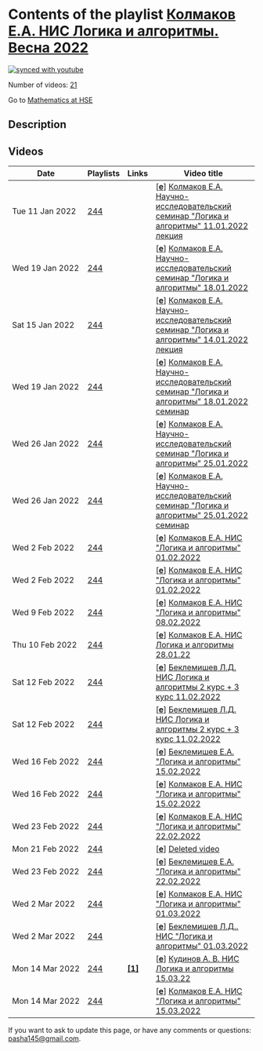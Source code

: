 # Contents of the playlist [Колмаков Е.А. НИС Логика и алгоритмы. Весна 2022](https://www.youtube.com/playlist?list=PLq3E5oubNNoBNrtJEokBSGXF4URtNBUWf)

[![synced with youtube](https://img.shields.io/github/last-commit/mathphysschool/mathphysschool.github.io/autoupdate1?label=synced%20with%20youtube)](https://github.com/mathphysschool/mathphysschool.github.io/commits/autoupdate1)

Number of videos: [21](#videos)

Go to [Mathematics at HSE](../README.md)

## Description



## Videos

|Date|Playlists|Links|Video title|
|---|---|---|---|
| Tue&nbsp;11&nbsp;Jan&nbsp;2022 | [244](../playlists/244 "Колмаков Е.А. НИС Логика и алгоритмы. Весна 2022") |  | [[**e**](https://studio.youtube.com/video/afhogDxHZhk/edit "Edit")] [Колмаков Е.А. Научно-исследовательский семинар &#34;Логика и алгоритмы&#34; 11.01.2022 лекция](https://www.youtube.com/watch?v=afhogDxHZhk&list=PLq3E5oubNNoBNrtJEokBSGXF4URtNBUWf) |
| Wed&nbsp;19&nbsp;Jan&nbsp;2022 | [244](../playlists/244 "Колмаков Е.А. НИС Логика и алгоритмы. Весна 2022") |  | [[**e**](https://studio.youtube.com/video/bomScCZjlsc/edit "Edit")] [Колмаков Е.А. Научно-исследовательский семинар &#34;Логика и алгоритмы&#34; 18.01.2022](https://www.youtube.com/watch?v=bomScCZjlsc&list=PLq3E5oubNNoBNrtJEokBSGXF4URtNBUWf) |
| Sat&nbsp;15&nbsp;Jan&nbsp;2022 | [244](../playlists/244 "Колмаков Е.А. НИС Логика и алгоритмы. Весна 2022") |  | [[**e**](https://studio.youtube.com/video/Py9eEqA0kZ8/edit "Edit")] [Колмаков Е.А. Научно-исследовательский семинар &#34;Логика и алгоритмы&#34; 14.01.2022 лекция](https://www.youtube.com/watch?v=Py9eEqA0kZ8&list=PLq3E5oubNNoBNrtJEokBSGXF4URtNBUWf) |
| Wed&nbsp;19&nbsp;Jan&nbsp;2022 | [244](../playlists/244 "Колмаков Е.А. НИС Логика и алгоритмы. Весна 2022") |  | [[**e**](https://studio.youtube.com/video/jrDZN1-hd-I/edit "Edit")] [Колмаков Е.А. Научно-исследовательский семинар &#34;Логика и алгоритмы&#34; 18.01.2022  семинар](https://www.youtube.com/watch?v=jrDZN1-hd-I&list=PLq3E5oubNNoBNrtJEokBSGXF4URtNBUWf) |
| Wed&nbsp;26&nbsp;Jan&nbsp;2022 | [244](../playlists/244 "Колмаков Е.А. НИС Логика и алгоритмы. Весна 2022") |  | [[**e**](https://studio.youtube.com/video/1LdJAzH0DbE/edit "Edit")] [Колмаков Е.А. Научно-исследовательский семинар &#34;Логика и алгоритмы&#34; 25.01.2022](https://www.youtube.com/watch?v=1LdJAzH0DbE&list=PLq3E5oubNNoBNrtJEokBSGXF4URtNBUWf) |
| Wed&nbsp;26&nbsp;Jan&nbsp;2022 | [244](../playlists/244 "Колмаков Е.А. НИС Логика и алгоритмы. Весна 2022") |  | [[**e**](https://studio.youtube.com/video/QbCoq8cwzP4/edit "Edit")] [Колмаков Е.А. Научно-исследовательский семинар &#34;Логика и алгоритмы&#34; 25.01.2022  семинар](https://www.youtube.com/watch?v=QbCoq8cwzP4&list=PLq3E5oubNNoBNrtJEokBSGXF4URtNBUWf) |
| Wed&nbsp;2&nbsp;Feb&nbsp;2022 | [244](../playlists/244 "Колмаков Е.А. НИС Логика и алгоритмы. Весна 2022") |  | [[**e**](https://studio.youtube.com/video/XjAV31hA0E0/edit "Edit")] [Колмаков Е.А. НИС &#34;Логика и алгоритмы&#34; 01.02.2022](https://www.youtube.com/watch?v=XjAV31hA0E0&list=PLq3E5oubNNoBNrtJEokBSGXF4URtNBUWf) |
| Wed&nbsp;2&nbsp;Feb&nbsp;2022 | [244](../playlists/244 "Колмаков Е.А. НИС Логика и алгоритмы. Весна 2022") |  | [[**e**](https://studio.youtube.com/video/985LDX_zwM0/edit "Edit")] [Колмаков Е.А. НИС  &#34;Логика и алгоритмы&#34; 01.02.2022](https://www.youtube.com/watch?v=985LDX_zwM0&list=PLq3E5oubNNoBNrtJEokBSGXF4URtNBUWf) |
| Wed&nbsp;9&nbsp;Feb&nbsp;2022 | [244](../playlists/244 "Колмаков Е.А. НИС Логика и алгоритмы. Весна 2022") |  | [[**e**](https://studio.youtube.com/video/yAnWMTrE85s/edit "Edit")] [Колмаков Е.А. НИС &#34;Логика и алгоритмы&#34; 08.02.2022](https://www.youtube.com/watch?v=yAnWMTrE85s&list=PLq3E5oubNNoBNrtJEokBSGXF4URtNBUWf) |
| Thu&nbsp;10&nbsp;Feb&nbsp;2022 | [244](../playlists/244 "Колмаков Е.А. НИС Логика и алгоритмы. Весна 2022") |  | [[**e**](https://studio.youtube.com/video/fjc7V8M_ZaQ/edit "Edit")] [Колмаков Е.А. НИС Логика и алгоритмы 28.01.22](https://www.youtube.com/watch?v=fjc7V8M_ZaQ&list=PLq3E5oubNNoBNrtJEokBSGXF4URtNBUWf) |
| Sat&nbsp;12&nbsp;Feb&nbsp;2022 | [244](../playlists/244 "Колмаков Е.А. НИС Логика и алгоритмы. Весна 2022") |  | [[**e**](https://studio.youtube.com/video/9fsTuUVwNRY/edit "Edit")] [Беклемишев Л.Д. НИС Логика и алгоритмы 2 курс + 3 курс 11.02.2022](https://www.youtube.com/watch?v=9fsTuUVwNRY&list=PLq3E5oubNNoBNrtJEokBSGXF4URtNBUWf) |
| Sat&nbsp;12&nbsp;Feb&nbsp;2022 | [244](../playlists/244 "Колмаков Е.А. НИС Логика и алгоритмы. Весна 2022") |  | [[**e**](https://studio.youtube.com/video/AGlzICdi9O4/edit "Edit")] [Беклемишев Л.Д. НИС Логика и алгоритмы 2 курс + 3 курс 11.02.2022](https://www.youtube.com/watch?v=AGlzICdi9O4&list=PLq3E5oubNNoBNrtJEokBSGXF4URtNBUWf) |
| Wed&nbsp;16&nbsp;Feb&nbsp;2022 | [244](../playlists/244 "Колмаков Е.А. НИС Логика и алгоритмы. Весна 2022") |  | [[**e**](https://studio.youtube.com/video/PDwrEWFXlHs/edit "Edit")] [Беклемишев Е.А. &#34;Логика и алгоритмы&#34; 15.02.2022](https://www.youtube.com/watch?v=PDwrEWFXlHs&list=PLq3E5oubNNoBNrtJEokBSGXF4URtNBUWf) |
| Wed&nbsp;16&nbsp;Feb&nbsp;2022 | [244](../playlists/244 "Колмаков Е.А. НИС Логика и алгоритмы. Весна 2022") |  | [[**e**](https://studio.youtube.com/video/uI2G0QwWHJg/edit "Edit")] [Колмаков Е.А. НИС &#34;Логика и алгоритмы&#34; 15.02.2022](https://www.youtube.com/watch?v=uI2G0QwWHJg&list=PLq3E5oubNNoBNrtJEokBSGXF4URtNBUWf) |
| Wed&nbsp;23&nbsp;Feb&nbsp;2022 | [244](../playlists/244 "Колмаков Е.А. НИС Логика и алгоритмы. Весна 2022") |  | [[**e**](https://studio.youtube.com/video/85d3rJhhHzs/edit "Edit")] [Колмаков Е.А. НИС &#34;Логика и алгоритмы&#34; 22.02.2022](https://www.youtube.com/watch?v=85d3rJhhHzs&list=PLq3E5oubNNoBNrtJEokBSGXF4URtNBUWf) |
| Mon&nbsp;21&nbsp;Feb&nbsp;2022 | [244](../playlists/244 "Колмаков Е.А. НИС Логика и алгоритмы. Весна 2022") |  | [[**e**](https://studio.youtube.com/video/XIHNF29X98Y/edit "Edit")] [Deleted video](https://www.youtube.com/watch?v=XIHNF29X98Y&list=PLq3E5oubNNoBNrtJEokBSGXF4URtNBUWf "This video is unavailable.") |
| Wed&nbsp;23&nbsp;Feb&nbsp;2022 | [244](../playlists/244 "Колмаков Е.А. НИС Логика и алгоритмы. Весна 2022") |  | [[**e**](https://studio.youtube.com/video/7_GI8s8xLqQ/edit "Edit")] [Беклемишев Е.А. &#34;Логика и алгоритмы&#34; 22.02.2022](https://www.youtube.com/watch?v=7_GI8s8xLqQ&list=PLq3E5oubNNoBNrtJEokBSGXF4URtNBUWf) |
| Wed&nbsp;2&nbsp;Mar&nbsp;2022 | [244](../playlists/244 "Колмаков Е.А. НИС Логика и алгоритмы. Весна 2022") |  | [[**e**](https://studio.youtube.com/video/PsrsQjySq2Y/edit "Edit")] [Колмаков Е.А. НИС &#34;Логика и алгоритмы&#34; 01.03.2022](https://www.youtube.com/watch?v=PsrsQjySq2Y&list=PLq3E5oubNNoBNrtJEokBSGXF4URtNBUWf) |
| Wed&nbsp;2&nbsp;Mar&nbsp;2022 | [244](../playlists/244 "Колмаков Е.А. НИС Логика и алгоритмы. Весна 2022") |  | [[**e**](https://studio.youtube.com/video/d1ga-tQhBnk/edit "Edit")] [Беклемишев Л.Д.. НИС &#34;Логика и алгоритмы&#34; 01.03.2022](https://www.youtube.com/watch?v=d1ga-tQhBnk&list=PLq3E5oubNNoBNrtJEokBSGXF4URtNBUWf) |
| Mon&nbsp;14&nbsp;Mar&nbsp;2022 | [244](../playlists/244 "Колмаков Е.А. НИС Логика и алгоритмы. Весна 2022") | [**[1]**](https://t.me/+eO6jgjylTZ00MGJi) | [[**e**](https://studio.youtube.com/video/i7vQ4U_uZCo/edit "Edit")] [Кудинов А. В.  НИС Логика и алгоритмы 15.03.22](https://www.youtube.com/watch?v=i7vQ4U_uZCo&list=PLq3E5oubNNoBNrtJEokBSGXF4URtNBUWf "Чат для участников: https://t.me/+eO6jgjylTZ00MGJi") |
| Mon&nbsp;14&nbsp;Mar&nbsp;2022 | [244](../playlists/244 "Колмаков Е.А. НИС Логика и алгоритмы. Весна 2022") |  | [[**e**](https://studio.youtube.com/video/IODGdGSwsiE/edit "Edit")] [Колмаков Е.А. НИС &#34;Логика и алгоритмы&#34; 15.03.2022](https://www.youtube.com/watch?v=IODGdGSwsiE&list=PLq3E5oubNNoBNrtJEokBSGXF4URtNBUWf) |


 If you want to ask to update this page, or have any comments or questions: <pasha145@gmail.com>.